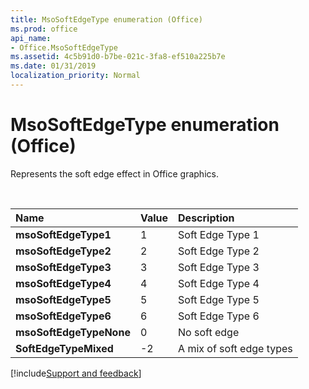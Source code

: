 ```yaml
---
title: MsoSoftEdgeType enumeration (Office)
ms.prod: office
api_name:
- Office.MsoSoftEdgeType
ms.assetid: 4c5b91d0-b7be-021c-3fa8-ef510a225b7e
ms.date: 01/31/2019
localization_priority: Normal
---
```



# MsoSoftEdgeType enumeration (Office)

Represents the soft edge effect in Office graphics.

<br/>

|Name|Value|Description|
|:-----|:-----|:-----|
|**msoSoftEdgeType1**|1|Soft Edge Type 1|
|**msoSoftEdgeType2**|2|Soft Edge Type 2|
|**msoSoftEdgeType3**|3|Soft Edge Type 3|
|**msoSoftEdgeType4**|4|Soft Edge Type 4|
|**msoSoftEdgeType5**|5|Soft Edge Type 5|
|**msoSoftEdgeType6**|6|Soft Edge Type 6|
|**msoSoftEdgeTypeNone**|0|No soft edge |
|**SoftEdgeTypeMixed**|-2|A mix of soft edge types |

[!include[Support and feedback](~/includes/feedback-boilerplate.md)]